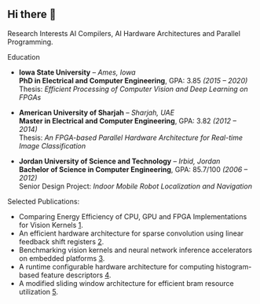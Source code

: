 ## Hi there 👋

Research Interests AI Compilers, AI Hardware Architectures and Parallel Programming.

Education
- **Iowa State University** – *Ames, Iowa*  
  **PhD in Electrical and Computer Engineering**, GPA: 3.85 *(2015 – 2020)*  
  Thesis: *Efficient Processing of Computer Vision and Deep Learning on FPGAs*

- **American University of Sharjah** – *Sharjah, UAE*  
  **Master in Electrical and Computer Engineering**, GPA: 3.82 *(2012 – 2014)*  
  Thesis: *An FPGA-based Parallel Hardware Architecture for Real-time Image Classification*

- **Jordan University of Science and Technology** – *Irbid, Jordan*  
  **Bachelor of Science in Computer Engineering**, GPA: 85.7/100 *(2006 – 2012)*  
  Senior Design Project: *Indoor Mobile Robot Localization and Navigation*


Selected Publications:
- Comparing Energy Efficiency of CPU, GPU and FPGA Implementations for Vision Kernels [1](https://ieeexplore.ieee.org/abstract/document/8782524).
- An efficient hardware architecture for sparse convolution using linear feedback shift registers [2](https://ieeexplore.ieee.org/abstract/document/9516613).
- Benchmarking vision kernels and neural network inference accelerators on embedded platforms [3](https://www.sciencedirect.com/science/article/abs/pii/S1383762120301697).
- A runtime configurable hardware architecture for computing histogram-based feature descriptors [4](https://ieeexplore.ieee.org/abstract/document/8533521).
- A modified sliding window architecture for efficient bram resource utilization [5](https://ieeexplore.ieee.org/abstract/document/7965032).


 
 <!--
 ![Murad's GitHub stats](https://github-readme-stats.vercel.app/api?username=muradqasaimeh&hide_border=true&show_icons=true&bg_color=151515&title_color=fb4362&icon_color=fb4362&text_bold=false&text_color=9e9e9e)
-->
<!--
**muradqasaimeh/muradqasaimeh** is a ✨ _special_ ✨ repository because its `README.md` (this file) appears on your GitHub profile.

Here are some ideas to get you started:

- 🔭 I’m currently working on ...
- 🌱 I’m currently learning ...
- 👯 I’m looking to collaborate on ...
- 🤔 I’m looking for help with ...
- 💬 Ask me about ...
- 📫 How to reach me: ...
- 😄 Pronouns: ...
- ⚡ Fun fact: ...
-->
